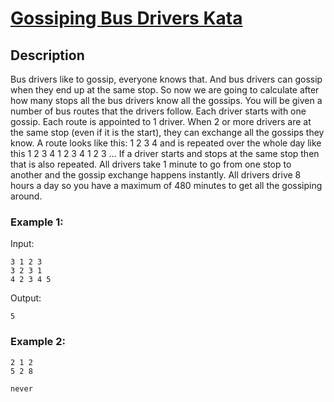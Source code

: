 # [Gossiping Bus Drivers Kata](https://kata-log.rocks/gossiping-bus-drivers-kata)

## Description

Bus drivers like to gossip, everyone knows that. And bus drivers can gossip when they end up at the same stop. So now we are going to calculate after how many stops all the bus drivers know all the gossips. You will be given a number of bus routes that the drivers follow. Each driver starts with one gossip. Each route is appointed to 1 driver. When 2 or more drivers are at the same stop (even if it is the start), they can exchange all the gossips they know. A route looks like this: 1 2 3 4 and is repeated over the whole day like this 1 2 3 4 1 2 3 4 1 2 3 … If a driver starts and stops at the same stop then that is also repeated. All drivers take 1 minute to go from one stop to another and the gossip exchange happens instantly. All drivers drive 8 hours a day so you have a maximum of 480 minutes to get all the gossiping around.

### Example 1:

Input:

```
3 1 2 3
3 2 3 1
4 2 3 4 5
```

Output:

```
5
```

### Example 2:

```
2 1 2
5 2 8
```

```
never
```
